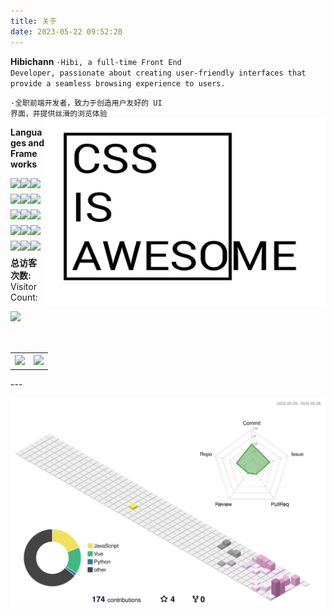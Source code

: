 ```yaml
---
title: 关于
date: 2023-05-22 09:52:20
---
```


**Hibichann**
<code>·Hibi, a full-time Front End Developer, passionate about creating user-friendly interfaces that provide a seamless browsing experience to users.</code>

<code>·全职前端开发者，致力于创造用户友好的 UI 界面，并提供丝滑的浏览体验</code>
<img align="right" src="https://raw.githubusercontent.com/hibichann/hibichann/main/css-is-awesome.jpg" width="450" height="300" title="CSS is Awesome" alt="CSS is Awesome" />

**Languages and Frameworks**

<div>
  <img align="left" height="25" src="https://skillicons.dev/icons?i=nodejs&perline=1&theme=light" />
  <img align="left" height="25" src="https://skillicons.dev/icons?i=vue&perline=1&theme=light" />
  <img align="left" height="25" src="https://skillicons.dev/icons?i=react&perline=1&theme=light" />
  <img align="left" height="25" src="https://skillicons.dev/icons?i=git&perline=1&theme=light" />
  <img align="left" height="25" src="https://skillicons.dev/icons?i=js&perline=1&theme=light" />
  <img align="left" height="25" src="https://skillicons.dev/icons?i=ts&perline=1&theme=light" />
  <img align="left" height="25" src="https://skillicons.dev/icons?i=scss&perline=1&theme=light" />
</div>
<div>
  <img align="left" height="25" src="https://skillicons.dev/icons?i=css&perline=1&theme=light" />
  <img align="left" height="25" src="https://skillicons.dev/icons?i=md&perline=1&theme=light" />
  <img align="left" height="25" src="https://skillicons.dev/icons?i=html&perline=1&theme=light" />
  <img align="left" height="25" src="https://skillicons.dev/icons?i=githubactions&perline=1&theme=light" />
  <img align="left" height="25" src="https://skillicons.dev/icons?i=nginx&perline=1&theme=light" />
  <img align="left" height="25" src="https://skillicons.dev/icons?i=py&perline=1&theme=light" />
  <img align="left" height="25" src="https://skillicons.dev/icons?i=webpack&perline=1&theme=light" />
  <img align="left" height="25" src="https://skillicons.dev/icons?i=solidity&perline=1&theme=light" />
</div>
<div style="height:50px;"></div>

<strong>总访客次数:</strong>
<span>Visitor Count:</span>

<img src="https://moe-counter.glitch.me/get/@hibichann?theme=rule34"/>
<br></br>
<table style="width:100%;margin-top:30px" style="border:none">
  <tr style="border:none">
    <th style="border:none"><a href="https://github.com/hibichann">
    <img  src="https://github-readme-stats-hibichann.vercel.app/api?username=hibichann&theme=transparent&show_icons=true">
    </a></th>
    <th style="border:none"><a href="https://github.com/hibichann">
    <img  src="https://github-readme-stats-hibichann.vercel.app/api/top-langs?username=hibichann&theme=transparent&layout=compact&langs_count=10" />
    </a></th>
  </tr>
</table>
---

![](https://raw.githubusercontent.com/hibichann/hibichann/f7b8f052c21bb6aa2ee7b4d57ca657acc6d89edc/profile-3d-contrib/profile-season-animate.svg)

